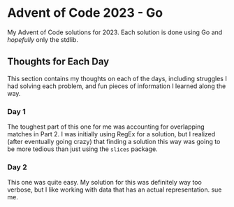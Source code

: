 # Advent of Code 2023 - Go
My Advent of Code solutions for 2023. Each solution is done using Go and *hopefully* only the stdlib.

## Thoughts for Each Day
This section contains my thoughts on each of the days, including struggles I had solving each problem, and fun pieces of information I learned along the way.

### Day 1
The toughest part of this one for me was accounting for overlapping matches in Part 2. I was initially using RegEx for a solution, but I realized (after eventually going crazy) that finding a solution this way was going to be more tedious than just using the `slices` package.

### Day 2
This one was quite easy. My solution for this was definitely way too verbose, but I like working with data that has an actual representation. sue me.

